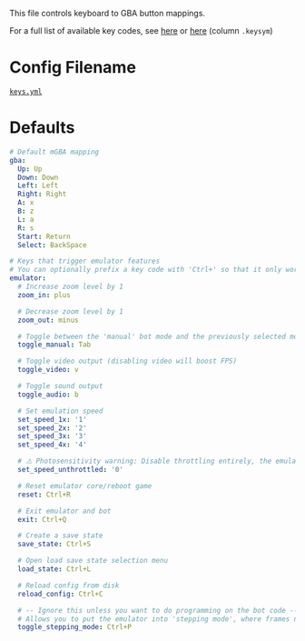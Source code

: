 This file controls keyboard to GBA button mappings.

For a full list of available key codes, see [here](https://www.tcl.tk/man/tcl8.4/TkCmd/keysyms.html) or [here](https://anzeljg.github.io/rin2/book2/2405/docs/tkinter/key-names.html) (column `.keysym`)

# Config Filename
[`keys.yml`](https://github.com/40Cakes/pokebot-gen3/blob/main/profiles/keys.yml)

# Defaults
```yml
# Default mGBA mapping
gba:
  Up: Up
  Down: Down
  Left: Left
  Right: Right
  A: x
  B: z
  L: a
  R: s
  Start: Return
  Select: BackSpace

# Keys that trigger emulator features
# You can optionally prefix a key code with 'Ctrl+' so that it only works if the Ctrl modifier key is held at the same time.
emulator:
  # Increase zoom level by 1
  zoom_in: plus

  # Decrease zoom level by 1
  zoom_out: minus

  # Toggle between the 'manual' bot mode and the previously selected mode
  toggle_manual: Tab

  # Toggle video output (disabling video will boost FPS)
  toggle_video: v

  # Toggle sound output
  toggle_audio: b

  # Set emulation speed
  set_speed_1x: '1'
  set_speed_2x: '2'
  set_speed_3x: '3'
  set_speed_4x: '4'

  # ⚠ Photosensitivity warning: Disable throttling entirely, the emulator will run as fast as your CPU allows
  set_speed_unthrottled: '0'

  # Reset emulator core/reboot game
  reset: Ctrl+R

  # Exit emulator and bot
  exit: Ctrl+Q

  # Create a save state
  save_state: Ctrl+S

  # Open load save state selection menu
  load_state: Ctrl+L

  # Reload config from disk
  reload_config: Ctrl+C

  # -- Ignore this unless you want to do programming on the bot code --
  # Allows you to put the emulator into 'stepping mode', where frames need to be advanced manually using a button, useful for analysing memory values
  toggle_stepping_mode: Ctrl+P
```